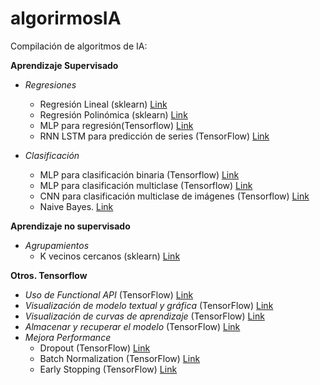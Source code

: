 # algorirmosIA

Compilación de algoritmos de IA:

**Aprendizaje Supervisado**

* _*Regresiones*_
  * Regresión Lineal (sklearn) [Link](Regresionlineal.ipynb)
  * Regresión Polinómica (sklearn) [Link](RegresionPolinomica.ipynb)
  * MLP para regresión(Tensorflow) [Link](MLP4Regression.ipynb)
  * RNN LSTM para predicción de series (TensorFlow) [Link](RNN_LTSM_TimeSeriesForecasting.ipynb)

* _*Clasificación*_
  * MLP para clasificación binaria (Tensorflow) [Link](MLP4BinaryClassification_tensorflow.ipynb)
  * MLP para clasificación multiclase (Tensorflow) [Link](MLP_multiclass_classification_tensorflow.ipynb)
  * CNN para clasificación multiclase de imágenes (Tensorflow) [Link](CNN4ImageClassification.ipynb)
  * Naive Bayes. [Link](NaiveBayes.ipynb)

**Aprendizaje no supervisado**
* _*Agrupamientos*_
  * K vecinos cercanos (sklearn) [Link](KVecinosCercanos.ipynb)
  
**Otros. Tensorflow**
* _*Uso de Functional API*_ (TensorFlow) [Link](FunctionalAPITensorflow.ipynb)
* _*Visualización de modelo textual y gráfica*_ (TensorFlow) [Link](VisualizacionDeepLearningModel.ipynb)
* _*Visualización de curvas de aprendizaje*_ (TensorFlow) [Link](PintarLearningCurvesTensorFlow.ipynb)
* _*Almacenar y recuperar el modelo*_ (TensorFlow) [Link](SavingAndLoadingTheModel.ipynb)
* _*Mejora Performance*_
  * Dropout (TensorFlow) [Link](MejorarPerformance_Dropout.ipynb)
  * Batch Normalization (TensorFlow) [Link](MejorarPerformance_AcelerarEntrenamientoConBatchNormalization.ipynb)
  * Early Stopping (TensorFlow) [Link](MejorarPerformance_earlyStopping.ipynb)
